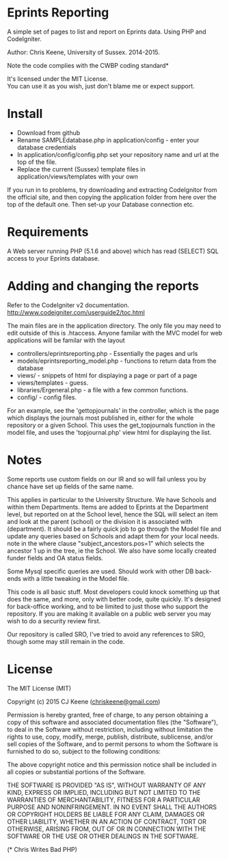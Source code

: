 Eprints Reporting
=================

A simple set of pages to list and report on Eprints data. Using PHP and CodeIgniter.

Author: Chris Keene, University of Sussex. 2014-2015.

Note the code complies with the CWBP coding standard*

It's licensed under the MIT License.  
You can use it as you wish, just don't blame me or expect support.

Install
=======
- Download from github
- Rename SAMPLEdatabase.php in application/config - enter your database credentials
- In application/config/config.php set your repository name and url at the top of the file.
- Replace the current (Sussex) template files in application/views/templates with your own

If you run in to problems, try downloading and extracting CodeIgnitor from the official site, and then copying the application folder from here over the top of the default one. Then set-up your Database connection etc.

Requirements
============
A Web server running PHP (5.1.6 and above) which has read (SELECT) SQL access to your Eprints database.

Adding and changing the reports
===============================

Refer to the CodeIgniter v2 documentation. 
http://www.codeigniter.com/userguide2/toc.html

The main files are in the application directory. The only file you may need to edit outside of this is .htaccess. Anyone familar with the MVC model for web applications will be familar with the layout

* controllers/eprintsreporting.php - Essentially the pages and urls
* models/eprintsreporting_model.php - functions to return data from the database 
* views/ - snippets of html for displaying a page or part of a page
* views/templates - guess.
* libraries/Ergeneral.php - a file with a few common functions.
* config/ - config files.

For an example, see the 'gettopjournals' in the controller, which is the page which displays the journals most published in, either for the whole repository or a given School. This uses the get_topjournals function in the model file, and uses the 'topjournal.php' view html for displaying the list.

Notes
=====
Some reports use custom fields on our IR and so will fail unless you by chance have set up fields of the same name.

This applies in particular to the University Structure. We have Schools and within them Departments. Items are added to Eprints at the Department level, but reported on at the School level, hence the SQL will select an item and look at the parent (school) or the division it is associated with (department). It should be a fairly quick job to go through the Model file and update any queries based on Schools and adapt them for your local needs. note in the where clause "subject_ancestors.pos=1" which selects the ancestor 1 up in the tree, ie the School. We also have some locally created funder fields and OA status fields.

Some Mysql specific queries are used. Should work with other DB back-ends with a little tweaking in the Model file.


This code is all basic stuff. Most developers could knock something up that does the same, and more, only with better code, quite quickly. It's designed for back-office working, and to be limited to just those who support the repository. If you are making it available on a public web server you may wish to do a security review first.

Our repository is called SRO, I've tried to avoid any references to SRO, though some may still remain in the code.

License
=======
The MIT License (MIT)

Copyright (c) 2015 CJ Keene (chriskeene@gmail.com) 

Permission is hereby granted, free of charge, to any person obtaining a copy
of this software and associated documentation files (the "Software"), to deal
in the Software without restriction, including without limitation the rights
to use, copy, modify, merge, publish, distribute, sublicense, and/or sell
copies of the Software, and to permit persons to whom the Software is
furnished to do so, subject to the following conditions:

The above copyright notice and this permission notice shall be included in
all copies or substantial portions of the Software.

THE SOFTWARE IS PROVIDED "AS IS", WITHOUT WARRANTY OF ANY KIND, EXPRESS OR
IMPLIED, INCLUDING BUT NOT LIMITED TO THE WARRANTIES OF MERCHANTABILITY,
FITNESS FOR A PARTICULAR PURPOSE AND NONINFRINGEMENT. IN NO EVENT SHALL THE
AUTHORS OR COPYRIGHT HOLDERS BE LIABLE FOR ANY CLAIM, DAMAGES OR OTHER
LIABILITY, WHETHER IN AN ACTION OF CONTRACT, TORT OR OTHERWISE, ARISING FROM,
OUT OF OR IN CONNECTION WITH THE SOFTWARE OR THE USE OR OTHER DEALINGS IN
THE SOFTWARE.



(* Chris Writes Bad PHP)